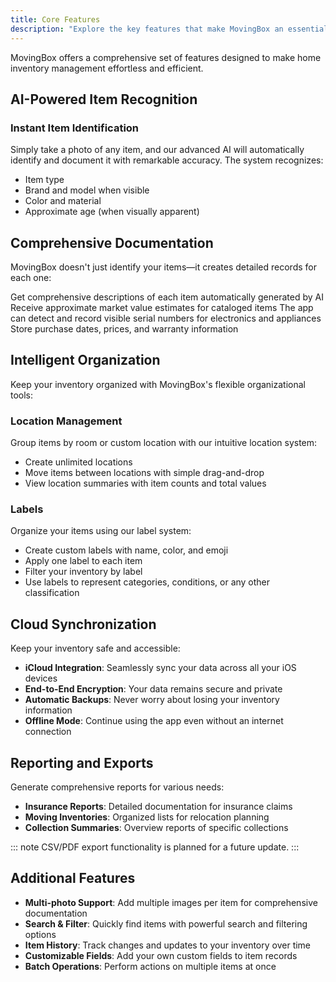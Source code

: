 ```yaml
---
title: Core Features
description: "Explore the key features that make MovingBox an essential tool for managing your home inventory"
---
```


MovingBox offers a comprehensive set of features designed to make home inventory management effortless and efficient.

## AI-Powered Item Recognition

<div className="grid grid-cols-2 gap-4">
  <div>
    <h3>Instant Item Identification</h3>
    <p>
      Simply take a photo of any item, and our advanced AI will automatically identify and document it with remarkable accuracy. The system recognizes:
    </p>
    <ul>
      <li>Item type</li>
      <li>Brand and model when visible</li>
      <li>Color and material</li>
      <li>Approximate age (when visually apparent)</li>
    </ul>
  </div>
  <div className="flex items-center justify-center p-4 bg-gray-100 dark:bg-gray-800 rounded-md">
    <!-- AI Recognition Demo image placeholder -->
  </div>
</div>

## Comprehensive Documentation

MovingBox doesn't just identify your items—it creates detailed records for each one:

<CardGroup :cols="2">
  <Card title="Detailed Descriptions" icon="file-lines">
    Get comprehensive descriptions of each item automatically generated by AI
  </Card>
  <Card title="Value Estimation" icon="money-bill">
    Receive approximate market value estimates for cataloged items
  </Card>
  <Card title="Serial Numbers" icon="barcode">
    The app can detect and record visible serial numbers for electronics and appliances
  </Card>
  <Card title="Purchase Information" icon="receipt">
    Store purchase dates, prices, and warranty information
  </Card>
</CardGroup>

## Intelligent Organization

Keep your inventory organized with MovingBox's flexible organizational tools:

### Location Management

Group items by room or custom location with our intuitive location system:
- Create unlimited locations
- Move items between locations with simple drag-and-drop
- View location summaries with item counts and total values

### Labels

Organize your items using our label system:
- Create custom labels with name, color, and emoji
- Apply one label to each item
- Filter your inventory by label
- Use labels to represent categories, conditions, or any other classification

## Cloud Synchronization

Keep your inventory safe and accessible:

- **iCloud Integration**: Seamlessly sync your data across all your iOS devices
- **End-to-End Encryption**: Your data remains secure and private
- **Automatic Backups**: Never worry about losing your inventory information
- **Offline Mode**: Continue using the app even without an internet connection

## Reporting and Exports

Generate comprehensive reports for various needs:
- **Insurance Reports**: Detailed documentation for insurance claims
- **Moving Inventories**: Organized lists for relocation planning
- **Collection Summaries**: Overview reports of specific collections

::: note
CSV/PDF export functionality is planned for a future update.
:::

## Additional Features

- **Multi-photo Support**: Add multiple images per item for comprehensive documentation
- **Search & Filter**: Quickly find items with powerful search and filtering options
- **Item History**: Track changes and updates to your inventory over time
- **Customizable Fields**: Add your own custom fields to item records
- **Batch Operations**: Perform actions on multiple items at once